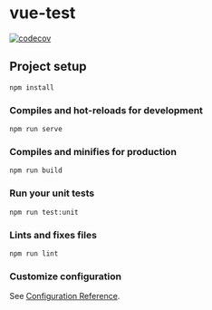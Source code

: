 # vue-test
[![codecov](https://codecov.io/gh/db630401865/vue-TDD/branch/master/graph/badge.svg?token=PNOP8P607G)](https://codecov.io/gh/db630401865/vue-TDD)
## Project setup
```
npm install
```

### Compiles and hot-reloads for development
```
npm run serve
```

### Compiles and minifies for production
```
npm run build
```

### Run your unit tests
```
npm run test:unit
```

### Lints and fixes files
```
npm run lint
```

### Customize configuration
See [Configuration Reference](https://cli.vuejs.org/config/).
